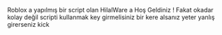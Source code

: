 Roblox a yapılmış bir script olan HilalWare a Hoş Geldiniz ! Fakat okadar kolay değil scripti kullanmak
key girmelisiniz bir kere alsanız yeter yanlış girerseniz kick 
